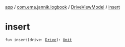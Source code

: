 [app](../../index.md) / [com.ema.jannik.logbook](../index.md) / [DriveViewModel](index.md) / [insert](./insert.md)

# insert

`fun insert(drive: `[`Drive`](../../com.ema.jannik.logbook.model/-drive/index.md)`): `[`Unit`](https://kotlinlang.org/api/latest/jvm/stdlib/kotlin/-unit/index.html)